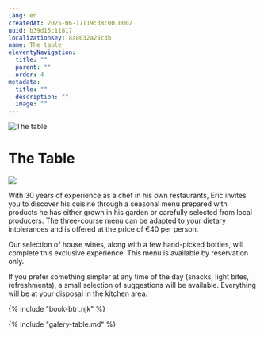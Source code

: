 ```yaml
---
lang: en
createdAt: 2025-06-17T19:38:00.000Z
uuid: b39d15c11817
localizationKey: 8a8032a25c3b
name: The table
eleventyNavigation:
  title: ""
  parent: ""
  order: 4
metadata:
  title: ""
  description: ""
  image: ""
---
```


![The table](/_images/Main-pates-ombre.webp)

# The Table

![](/_images/DSC00291.webp)

With 30 years of experience as a chef in his own restaurants, Eric invites you to discover his cuisine through a seasonal menu prepared with products he has either grown in his garden or carefully selected from local producers.
The three-course menu can be adapted to your dietary intolerances and is offered at the price of €40 per person.

Our selection of house wines, along with a few hand-picked bottles, will complete this exclusive experience.
This menu is available by reservation only.

If you prefer something simpler at any time of the day (snacks, light bites, refreshments), a small selection of suggestions will be available.
Everything will be at your disposal in the kitchen area.

{% include "book-btn.njk" %}

{% include "galery-table.md" %}
